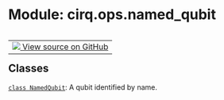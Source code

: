 <div itemscope itemtype="http://developers.google.com/ReferenceObject">
<meta itemprop="name" content="cirq.ops.named_qubit" />
<meta itemprop="path" content="Stable" />
</div>

# Module: cirq.ops.named_qubit

<!-- Insert buttons and diff -->

<table class="tfo-notebook-buttons tfo-api" align="left">

<td>
  <a target="_blank" href="https://github.com/quantumlib/cirq/tree/master/cirq/ops/named_qubit.py">
    <img src="https://www.tensorflow.org/images/GitHub-Mark-32px.png" />
    View source on GitHub
  </a>
</td>
</table>







## Classes

[`class NamedQubit`](../../cirq/ops/NamedQubit.md): A qubit identified by name.

